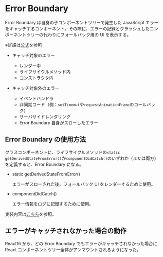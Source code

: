 # Error Boundary

Error Boundary は自身の子コンポーネントツリーで発生した JavaScript エラーをキャッチするコンポーネント。その際に、エラーの記録とクラッシュしたコンポーネントツリーの代わりにフォールバック用の UI を表示する。

※詳細は[公式](https://ja.reactjs.org/docs/error-boundaries.html)を参照

- キャッチ対象のエラー

  - レンダー中
  - ライフサイクルメソッド内
  - コンストラクタ内

- キャッチ対象外のエラー

  - イベントハンドラ
  - 非同期コード（例：`setTimeout`や`requestAnimationFrame`のコールバック）
  - サーバサイドレンダリング
  - Error Boundary 自身がスローしたエラー

## Error Boundary の使用方法

クラスコンポーネントに、ライフサイクルメソッドの`static getDerivedStateFromError()`か`componentDidCatch()`のいずれか（または両方）を定義すると、Error Boundary になる。

- static getDerivedStateFromError()

  エラーがスローされた後、フォールバック UI をレンダーするために使用。

- componentDidCatch()

  エラー情報をログに記録するために使用。

実装内容は[こちら](./../sandbox/src/pages/error-boundary/)を参照。

## エラーがキャッチされなかった場合の動作

React16 から、どの Error Boundary でもエラーがキャッチされなかった場合に React コンポーネントツリー全体がアンマウントされるようになった。
